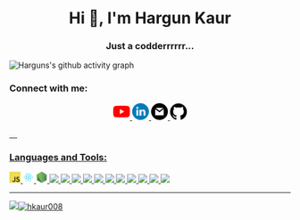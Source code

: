 <h1 align="center">Hi 👋, I'm Hargun Kaur</h1>
<h3 align="center">Just a codderrrrrr... </h3>

![Harguns's github activity graph](https://activity-graph.herokuapp.com/graph?username=hkaur008&theme=dracula)

<h3 align="left">Connect with me:</h3>
<p align="left">
<div class="footer" id="top3">
  <center> 
  <a href="https://www.youtube.com/channel/UCD560H3NANAhBqTM5s-BwzA" class="pics"><img src="root/youtube (1).png" height="30vh">
   <a href="https://www.linkedin.com/in/hargun-k-0b7815194" class="pics"><img src="root/linkedin.png" height="30vh">  </a>
  <a href="https://mail.google.com/mail/?view=cm&fs=1&tf=1&to=hargunalone@gmail.com" class="pics"><img src="root/gmail.png" height="30vh">
    <a href="https://github.com/hkaur008" class="pics">
    <img src="root/github-logo.png" height="30vh"></center>
  </div>
</p>
 
<h3 align="left">Languages and Tools:</h3>
<code><img height="20" src="https://raw.githubusercontent.com/github/explore/80688e429a7d4ef2fca1e82350fe8e3517d3494d/topics/javascript/javascript.png"></code>
<code><img height="20" src="https://raw.githubusercontent.com/github/explore/80688e429a7d4ef2fca1e82350fe8e3517d3494d/topics/react/react.png"></code>
<code><img height="20" src="https://raw.githubusercontent.com/github/explore/80688e429a7d4ef2fca1e82350fe8e3517d3494d/topics/nodejs/nodejs.png"></code> 
<code><img height="20" src="https://cdn.app.compendium.com/uploads/user/e7c690e8-6ff9-102a-ac6d-e4aebca50425/f4a5b21d-66fa-4885-92bf-c4e81c06d916/Image/e5eee315a17de0d7f56117077eb71fa9/mongo.png"></code> 
<code><img height="20" src="https://cdn3.iconfinder.com/data/icons/logos-and-brands-adobe/512/267_Python-512.png"></code> 
<code><img height="20" src="https://cdn.iconscout.com/icon/free/png-512/c-programming-569564.png"></code> 
<code><img height="20" src="https://user-images.githubusercontent.com/42747200/46140125-da084900-c26d-11e8-8ea7-c45ae6306309.png"></code> 
<code><img height="20" src="https://cdn.iconscout.com/icon/free/png-512/php-27-226042.png"></code> 
<code><img height="20" src="https://e7.pngegg.com/pngimages/840/443/png-clipart-html-5-logo-web-development-html-css3-canvas-element-web-design-w3c-html5-logo-miscellaneous-text-thumbnail.png"></code> 
<code><img height="20" src="https://img.icons8.com/color/452/firebase.png"></code> 
<code><img height="20" src="https://mccarter.gallerycdn.vsassets.io/extensions/mccarter/start-git-bash/1.2.1/1499505567572/Microsoft.VisualStudio.Services.Icons.Default"></code>
<code><img height="20" src="https://cdn.iconscout.com/icon/free/png-256/heroku-225989.png"></code>
<code><img height="20" src="https://cdn.icon-icons.com/icons2/2107/PNG/512/file_type_vscode_icon_130084.png"></code>
<code><img height="20" src="https://mpng.subpng.com/20180604/xox/kisspng-web-development-express-js-javascript-software-fra-frame-work-5b15153ce5bb85.615845371528108348941.jpg"></code> 
<br>
<hr/>
<img  src='https://github-readme-stats.vercel.app/api?username=hkaur008&show_icons=true&theme=radical&count_private=true'><img  src="https://github-readme-streak-stats.herokuapp.com/?user=hkaur008&count_private=true&theme=radical" alt="hkaur008" >





